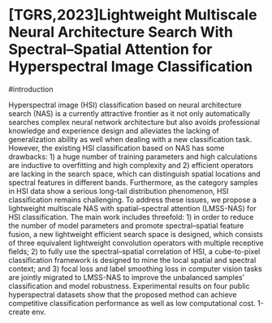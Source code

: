 # [TGRS,2023]Lightweight Multiscale Neural Architecture Search With Spectral–Spatial Attention for Hyperspectral Image Classification 

#introduction

Hyperspectral image (HSI) classification based on neural architecture search (NAS) is a currently attractive frontier as it not only automatically searches complex neural network architecture but also avoids professional knowledge and experience design and alleviates the lacking of generalization ability as well when dealing with a new classification task. However, the existing HSI classification based on NAS has some drawbacks: 1) a huge number of training parameters and high calculations are inductive to overfitting and high complexity and 2) efficient operators are lacking in the search space, which can distinguish spatial locations and spectral features in different bands. Furthermore, as the category samples in HSI data show a serious long-tail distribution phenomenon, HSI classification remains challenging. To address these issues, we propose a lightweight multiscale NAS with spatial–spectral attention (LMSS-NAS) for HSI classification. The main work includes threefold: 1) in order to reduce the number of model parameters and promote spectral–spatial feature fusion, a new lightweight efficient search space is designed, which consists of three equivalent lightweight convolution operators with multiple receptive fields; 2) to fully use the spectral–spatial correlation of HSI, a cube-to-pixel classification framework is designed to mine the local spatial and spectral context; and 3) focal loss and label smoothing loss in computer vision tasks are jointly migrated to LMSS-NAS to improve the unbalanced samples’ classification and model robustness. Experimental results on four public hyperspectral datasets show that the proposed method can achieve competitive classification performance as well as low computational cost. 1-create env.

